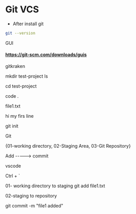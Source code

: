# Git VCS

* After install git

```bash
git --version
```

GUI

#### https://git-scm.com/downloads/guis


gitkraken

mkdir test-project
ls

cd test-project

code .

file1.txt

hi my firs line


git init


Git

{01-working directory, 02-Staging Area, 03-Git Repository}


Add -----> commit


vscode

Ctrl + `

01- working directory to staging 
git add file1.txt

02-staging to repository

git commit -m "file1 added"
































  
